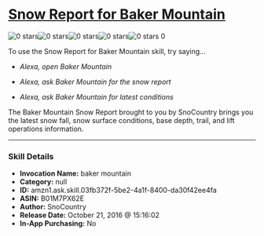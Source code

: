 # [Snow Report for Baker Mountain](http://alexa.amazon.com/#skills/amzn1.ask.skill.03fb372f-5be2-4a1f-8400-da30f42ee4fa)
![0 stars](../../images/ic_star_border_black_18dp_1x.png)![0 stars](../../images/ic_star_border_black_18dp_1x.png)![0 stars](../../images/ic_star_border_black_18dp_1x.png)![0 stars](../../images/ic_star_border_black_18dp_1x.png)![0 stars](../../images/ic_star_border_black_18dp_1x.png) 0

To use the Snow Report for Baker Mountain skill, try saying...

* *Alexa, open Baker Mountain*

* *Alexa, ask Baker Mountain for the snow report*

* *Alexa, ask Baker Mountain for latest conditions*

The Baker Mountain Snow Report brought to you by SnoCountry brings you the latest snow fall, snow surface conditions,  base depth, trail, and lift operations information.

***

### Skill Details

* **Invocation Name:** baker mountain
* **Category:** null
* **ID:** amzn1.ask.skill.03fb372f-5be2-4a1f-8400-da30f42ee4fa
* **ASIN:** B01M7PX62E
* **Author:** SnoCountry
* **Release Date:** October 21, 2016 @ 15:16:02
* **In-App Purchasing:** No
